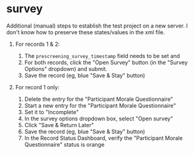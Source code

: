 survey
===============

Additional (manual) steps to establish the test project on a new server.
I don't know how to preserve these states/values in the xml file.

1.  For records 1 & 2:
    1. The `prescreening_survey_timestamp` field needs to be set and
    1. For both records, click the "Open Survey" button
    (in the "Survey Options" dropdown)
    and submit.
    1. Save the record (eg, blue "Save & Stay" button)

1.  For record 1 only:
    1. Delete the entry for the "Participant Morale Questionnaire"
    1. Start a new entry for the "Participant Morale Questionnaire"
    1. Set it to "Incomplete"
    1. In the survey options dropdown box, select "Open survey"
    1. Click "Save & Return Later"
    1. Save the record (eg, blue "Save & Stay" button)
    1. In the Record Status Dashboard, verify the "Participant Morale Questionnaire" status is orange
